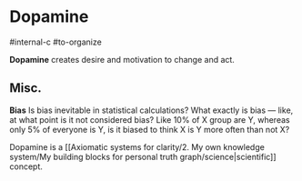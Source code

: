 # Dopamine
#internal-c #to-organize 

**Dopamine** creates desire and motivation to change and act. 

## Misc.
**Bias**
Is bias inevitable in statistical calculations? What exactly is bias — like, at what point is it not considered bias? Like 10% of X group are Y, whereas only 5% of everyone is Y, is it biased to think X is Y more often than not X?

Dopamine is a [[Axiomatic systems for clarity/2. My own knowledge system/My building blocks for personal truth graph/science|scientific]] concept.